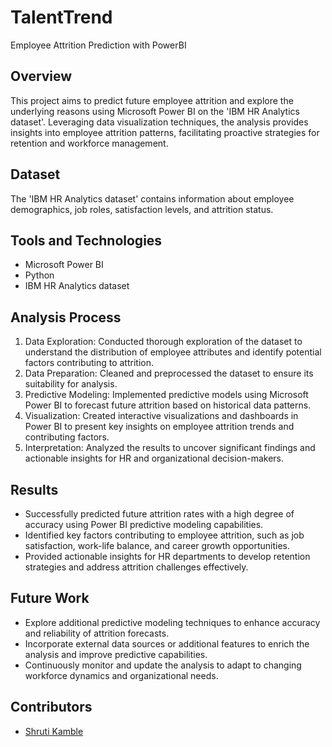 # TalentTrend
Employee Attrition Prediction with PowerBI

## Overview
This project aims to predict future employee attrition and explore the underlying reasons using Microsoft Power BI on the 'IBM HR Analytics dataset'. Leveraging data visualization techniques, the analysis provides insights into employee attrition patterns, facilitating proactive strategies for retention and workforce management.

## Dataset
The 'IBM HR Analytics dataset' contains information about employee demographics, job roles, satisfaction levels, and attrition status. 

## Tools and Technologies
- Microsoft Power BI
- Python
- IBM HR Analytics dataset

## Analysis Process
1. Data Exploration: Conducted thorough exploration of the dataset to understand the distribution of employee attributes and identify potential factors contributing to attrition.
2. Data Preparation: Cleaned and preprocessed the dataset to ensure its suitability for analysis.
3. Predictive Modeling: Implemented predictive models using Microsoft Power BI to forecast future attrition based on historical data patterns.
4. Visualization: Created interactive visualizations and dashboards in Power BI to present key insights on employee attrition trends and contributing factors.
5. Interpretation: Analyzed the results to uncover significant findings and actionable insights for HR and organizational decision-makers.

## Results
- Successfully predicted future attrition rates with a high degree of accuracy using Power BI predictive modeling capabilities.
- Identified key factors contributing to employee attrition, such as job satisfaction, work-life balance, and career growth opportunities.
- Provided actionable insights for HR departments to develop retention strategies and address attrition challenges effectively.

## Future Work
- Explore additional predictive modeling techniques to enhance accuracy and reliability of attrition forecasts.
- Incorporate external data sources or additional features to enrich the analysis and improve predictive capabilities.
- Continuously monitor and update the analysis to adapt to changing workforce dynamics and organizational needs.

## Contributors
- [Shruti Kamble]([https://github.com/yourusername](https://github.com/shruti3032))


